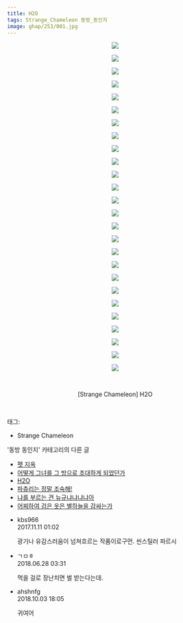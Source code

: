```yaml
---
title: H2O
tags: Strange_Chameleon 동방_동인지
image: ghap/253/001.jpg
---
```

<div class="article">
<p style="text-align: center; clear: none; float: none;"><img src="{{ site.nasurl }}/ghap/253/001.jpg"/></p>
<p style="text-align: center; clear: none; float: none;"><img src="{{ site.nasurl }}/ghap/253/002.jpg"/></p>
<p style="text-align: center; clear: none; float: none;"><img src="{{ site.nasurl }}/ghap/253/003.jpg"/></p>
<p style="text-align: center; clear: none; float: none;"><img src="{{ site.nasurl }}/ghap/253/004.jpg"/></p>
<p style="text-align: center; clear: none; float: none;"><img src="{{ site.nasurl }}/ghap/253/005.jpg"/></p>
<p style="text-align: center; clear: none; float: none;"><img src="{{ site.nasurl }}/ghap/253/006.jpg"/></p>
<p style="text-align: center; clear: none; float: none;"><img src="{{ site.nasurl }}/ghap/253/007.jpg"/></p>
<p style="text-align: center; clear: none; float: none;"><img src="{{ site.nasurl }}/ghap/253/008.jpg"/></p>
<p style="text-align: center; clear: none; float: none;"><img src="{{ site.nasurl }}/ghap/253/009.jpg"/></p>
<p style="text-align: center; clear: none; float: none;"><img src="{{ site.nasurl }}/ghap/253/010.jpg"/></p>
<p style="text-align: center; clear: none; float: none;"><img src="{{ site.nasurl }}/ghap/253/011.jpg"/></p>
<p style="text-align: center; clear: none; float: none;"><img src="{{ site.nasurl }}/ghap/253/012.jpg"/></p>
<p style="text-align: center; clear: none; float: none;"><img src="{{ site.nasurl }}/ghap/253/013.jpg"/></p>
<p style="text-align: center; clear: none; float: none;"><img src="{{ site.nasurl }}/ghap/253/014.jpg"/></p>
<p style="text-align: center; clear: none; float: none;"><img src="{{ site.nasurl }}/ghap/253/015.jpg"/></p>
<p style="text-align: center; clear: none; float: none;"><img src="{{ site.nasurl }}/ghap/253/016.jpg"/></p>
<p style="text-align: center; clear: none; float: none;"><img src="{{ site.nasurl }}/ghap/253/017.jpg"/></p>
<p style="text-align: center; clear: none; float: none;"><img src="{{ site.nasurl }}/ghap/253/018.jpg"/></p>
<p style="text-align: center; clear: none; float: none;"><img src="{{ site.nasurl }}/ghap/253/019.jpg"/></p>
<p style="text-align: center; clear: none; float: none;"><img src="{{ site.nasurl }}/ghap/253/020.jpg"/></p>
<p style="text-align: center; clear: none; float: none;"><img src="{{ site.nasurl }}/ghap/253/021.jpg"/></p>
<p style="text-align: center; clear: none; float: none;"><img src="{{ site.nasurl }}/ghap/253/022.jpg"/></p>
<p style="text-align: center; clear: none; float: none;"><img src="{{ site.nasurl }}/ghap/253/023.jpg"/></p>
<p style="text-align: center; clear: none; float: none;"><img src="{{ site.nasurl }}/ghap/253/024.jpg"/></p>
<p style="text-align: center; clear: none; float: none;"><img src="{{ site.nasurl }}/ghap/253/025.jpg"/></p>
<p style="text-align: center; clear: none; float: none;"><img src="{{ site.nasurl }}/ghap/253/026.jpg"/></p>
<p style="text-align: center; clear: none; float: none;"><br/></p>
<p style="text-align: center; clear: none; float: none;">[Strange Chameleon] H2O</p>
<p><br/></p>
</div><div class="tagTrail">
<p>태그: </p>
<ul>
<li>Strange Chameleon</li>
</ul>
</div><div class="another">
<p>'동방 동인지' 카테고리의 다른 글</p>
<ul>
<li><a href="/2016-06-19-ghap_255">펫 지옥</a></li>
<li><a href="/2016-06-19-ghap_254">어떻게 그녀를 그 방으로 초대하게 되었던가</a></li>
<li><a href="/2016-06-19-ghap_253">H2O</a></li>
<li><a href="/2016-06-19-ghap_252">파츄리는 정말 조숙해!</a></li>
<li><a href="/2016-06-19-ghap_251">냐를 부르는 견 뉴규냐냐냐냐아</a></li>
<li><a href="/2016-06-19-ghap_249">어찌하여 검은 옷은 별하늘을 감싸는가</a></li>
</ul>
</div><div class="cb_module cb_fluid">
<div class="cb_wrt cb_profile">
<div class="comment">
<ul>
<li class="cb_thumb_off" id="comment15126946">
<div class="cb_comment_area">
<div class="cb_info_area">
<div class="cb_section">
<span class="cb_nick_name">kbs966</span>
</div>
<div class="cb_section">
<span class="cb_date">2017.11.11 01:02 </span>
</div>
</div>
<div class="cb_dsc_comment">
<p class="cb_dsc">
											광기나 유감스러움이 넘쳐흐르는 작품이로구먼. 씬스틸러 파르시
										</p>
</div>
</div></li>
<li class="cb_thumb_off" id="comment15277754">
<div class="cb_comment_area">
<div class="cb_info_area">
<div class="cb_section">
<span class="cb_nick_name">ㄱㅁㅎ</span>
</div>
<div class="cb_section">
<span class="cb_date">2018.06.28 03:31 </span>
</div>
</div>
<div class="cb_dsc_comment">
<p class="cb_dsc">
											먹을 걸로 장난치면 벌 받는다는데.
										</p>
</div>
</div></li>
<li class="cb_thumb_off" id="comment15344438">
<div class="cb_comment_area">
<div class="cb_info_area">
<div class="cb_section">
<span class="cb_nick_name">ahshnfg</span>
</div>
<div class="cb_section">
<span class="cb_date">2018.10.03 18:05 </span>
</div>
</div>
<div class="cb_dsc_comment">
<p class="cb_dsc">
											귀여어
										</p>
</div>
</div></li>
</ul>
</div>
</div><!-- commentList close -->
</div>